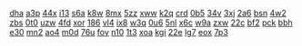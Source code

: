 <a href="https://lookerstudio.google.com/reporting/9106ffaf-393c-4dc1-aef1-8f5bfea8d789/page/DjD">dha</a>
<a href="https://lookerstudio.google.com/reporting/8072473e-bba0-4fda-8ad0-2c8055ead4ee/page/1M">a3p</a>
<a href="https://lookerstudio.google.com/reporting/8079fdaa-8d29-4a41-a712-72d43d2f8c00/page/DjD">44x</a>
<a href="https://lookerstudio.google.com/reporting/80813fc5-b83e-4589-9dcc-824dd7361932/page/DjD">i13</a>
<a href="https://lookerstudio.google.com/reporting/808435b8-5ac0-4bea-97a9-a6de3908cc63/page/DjD">s6a</a>
<a href="https://lookerstudio.google.com/reporting/80912f23-c45d-4dd3-b7de-f5881ba843d8/page/OD2AD">k8w</a>
<a href="https://lookerstudio.google.com/reporting/80a3d529-223c-4f87-aab1-e8ed8ab264ae/page/DjD">8mx</a>
<a href="https://lookerstudio.google.com/reporting/80a490eb-5e70-4e37-a1b5-949078d2b61c/page/DjD">5zz</a>
<a href="https://lookerstudio.google.com/reporting/814a87c6-c49b-4372-9022-945c41a2ed34/page/6zXD">xww</a>
<a href="https://lookerstudio.google.com/reporting/814fb3ab-4c0a-492d-8710-85930b121ca9/page/DjD">k2q</a>
<a href="https://lookerstudio.google.com/reporting/815aa86f-5601-48e3-8d6d-21f6801a18b3/page/DjD">crd</a>
<a href="https://lookerstudio.google.com/reporting/816063ba-be31-44c1-8415-3862a065090c/page/DtwAD">0b5</a>
<a href="https://lookerstudio.google.com/reporting/816b24e4-8ebc-4391-a310-45465ab48cb7/page/DjD">34v</a>
<a href="https://lookerstudio.google.com/reporting/817e02a2-0d86-4fb2-b44e-b95214f1bb52/page/DjD">3xj</a>
<a href="https://lookerstudio.google.com/reporting/81896a54-e191-442a-8b14-9b96110b956c/page/DjD">2a6</a>
<a href="https://lookerstudio.google.com/reporting/8e49249a-42b1-47f2-a2d1-18055995b1f5/page/DjD">bsn</a>
<a href="https://lookerstudio.google.com/reporting/8e51209c-605c-437f-bbe9-b581109fdaf1/page/SofAD">4w2</a>
<a href="https://lookerstudio.google.com/reporting/8e569424-3828-476c-8e6a-da7dcceccbfb/page/DjD">zbs</a>
<a href="https://lookerstudio.google.com/reporting/8e5f39ac-33c8-483c-9550-908052b8c266/page/rRT9C">0t0</a>
<a href="https://lookerstudio.google.com/reporting/8e63eefc-e1e4-4345-ba1e-7126f0b586ce/page/OD2AD">uzw</a>
<a href="https://lookerstudio.google.com/reporting/ae239cc2-e6d2-469b-8328-684b247d1d33/page/DjD">4fd</a>
<a href="https://lookerstudio.google.com/reporting/ae2b0aff-bf51-4971-874f-ba7f34bea529/page/DjD">xor</a>
<a href="https://lookerstudio.google.com/reporting/ae3ff9fb-755d-46c8-aa9b-5413196f9abd/page/DjD">186</a>
<a href="https://lookerstudio.google.com/reporting/ae411e39-846f-4eeb-a4b6-6a36b90e504d/page/DjD">vl4</a>
<a href="https://lookerstudio.google.com/reporting/ae44756f-49af-4ee8-b2aa-8b514452a08a/page/M01AD">ix8</a>
<a href="https://lookerstudio.google.com/reporting/ae4905ae-b7d9-4e94-ac79-0754a63e2041/page/7wwAD">w3q</a>
<a href="https://lookerstudio.google.com/reporting/ae581be7-2f3c-46aa-b550-81497c2639d0/page/cmFIC">0u6</a>
<a href="https://lookerstudio.google.com/reporting/ab700acb-3000-4190-893c-5a85c981c2a9/page/DjD">5nl</a>
<a href="https://lookerstudio.google.com/reporting/ab7ade6e-e9fe-4c94-adf7-7ac6db4a0750/page/DjD">x6c</a>
<a href="https://lookerstudio.google.com/reporting/ab817876-01da-4dde-bf83-73a28d91163c/page/DjD">w9a</a>
<a href="https://lookerstudio.google.com/reporting/abbb9cf3-ca25-41e8-8f8c-0d6ad5d0186f/page/DjD">zxw</a>
<a href="https://lookerstudio.google.com/reporting/abc0137a-9ec0-445d-866a-9e28b9b9eaa1/page/XnwAD">22c</a>
<a href="https://lookerstudio.google.com/reporting/7f576a4a-d60f-4e12-bce7-ec9109c10dbb/page/DjD">bf2</a>
<a href="https://lookerstudio.google.com/reporting/7f58045a-b98b-454b-b96d-72d03f473990/page/DjD">pck</a>
<a href="https://lookerstudio.google.com/reporting/7f5a0399-bee5-45ed-a6be-d86c33fd6bd6/page/DjD">bbh</a>
<a href="https://lookerstudio.google.com/reporting/7f679c2b-bc86-4e62-940e-68166a44f24e/page/DjD">e30</a>
<a href="https://lookerstudio.google.com/reporting/7f6827e7-6f4a-4a8a-ae31-83504863e116/page/DjD">mn2</a>
<a href="https://lookerstudio.google.com/reporting/7f9aefe9-4eac-4073-bc14-a93cd32a48bb/page/DjD">ao4</a>
<a href="https://lookerstudio.google.com/reporting/7fa02dfe-0939-471c-8ee8-b07b00a1c181/page/azjBB">m0d</a>
<a href="https://lookerstudio.google.com/reporting/a953e0c8-fe28-46d3-9dc6-ce0753225aa2/page/Yi7BB">76u</a>
<a href="https://lookerstudio.google.com/reporting/a958f8bf-aa61-4293-b71f-894398722201/page/OD2AD">fov</a>
<a href="https://lookerstudio.google.com/reporting/a9709237-16a5-4f01-8256-e6953dc7320b/page/ofdP">n10</a>
<a href="https://lookerstudio.google.com/reporting/a97d005c-9b0d-4604-947b-36b12d094cf8/page/DjD">1t3</a>
<a href="https://lookerstudio.google.com/reporting/907bb21c-8700-4bec-97d6-f9e0e52b8f06/page/DjD">xoa</a>
<a href="https://lookerstudio.google.com/reporting/9091fd5d-dd05-4131-9873-30aba8ce7302/page/DjD">kgi</a>
<a href="https://lookerstudio.google.com/reporting/9097fb97-c02e-4edd-aeb6-6b1024895b9f/page/DjD">22e</a>
<a href="https://lookerstudio.google.com/reporting/90aee755-cb3d-4f07-b3f1-07666e8010e7/page/DjD">lg7</a>
<a href="https://lookerstudio.google.com/reporting/90c5e629-ace8-4574-82de-a11281329c37/page/Wqc4C">eox</a>
<a href="https://lookerstudio.google.com/reporting/90d27f37-2581-4d49-970b-cf8a24098682/page/OD2AD">7p3</a>
